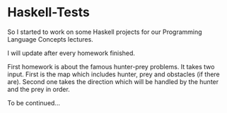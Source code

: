 # Haskell-Tests

So I started to work on some Haskell projects for our Programming Language Concepts lectures.

I will update after every homework finished.

First homework is about the famous hunter-prey problems.
It takes two input. First is the map which includes hunter, prey and obstacles (if there are).
Second one takes the direction which will be handled by the hunter and the prey in order.



To be continued...
